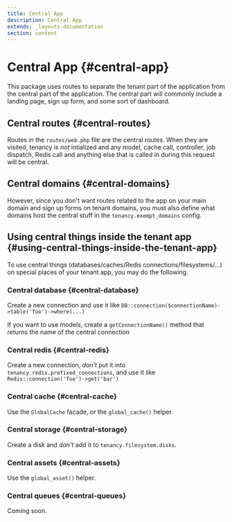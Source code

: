 ```yaml
---
title: Central App
description: Central App
extends: _layouts.documentation
section: content
---
```


# Central App {#central-app}

This package uses routes to separate the tenant part of the application from the central part of the application. The central part will commonly include a landing page, sign up form, and some sort of dashboard.

## Central routes {#central-routes}

Routes in the `routes/web.php` file are the central routes. When they are visited, tenancy is *not* intialized and any model, cache call, controller, job dispatch, Redis call and anything else that is called in during this request will be central.

## Central domains {#central-domains}

However, since you don't want routes related to the app on your main domain and sign up forms on tenant domains, you must also define what domains host the central stuff in the `tenancy.exempt_domains` config.

## Using central things inside the tenant app {#using-central-things-inside-the-tenant-app}

To use central things (databases/caches/Redis connections/filesystems/...) on special places of your tenant app, you may do the following.

### Central database {#central-database}

Create a new connection and use it like `DB::connection($connectionName)->table('foo')->where(...)`

If you want to use models, create a `getConnectionName()` method that returns the name of the central connection

### Central redis {#central-redis}

Create a new connection, *don't* put it into `tenancy.redis.prefixed_connections`, and use it like `Redis::connection('foo')->get('bar')`

### Central cache {#central-cache}

Use the `GlobalCache` facade, or the `global_cache()` helper.

### Central storage {#central-storage}

Create a disk and *don't* add it to `tenancy.filesystem.disks`.

### Central assets {#central-assets}

Use the `global_asset()` helper.

### Central queues {#central-queues}

Coming soon.
